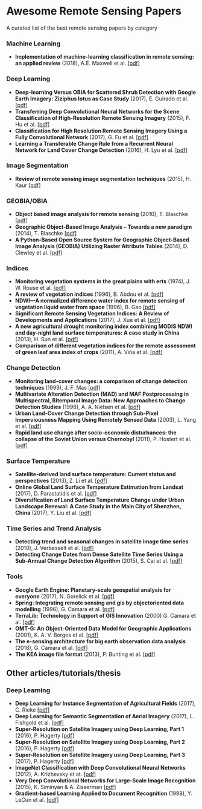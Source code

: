 # Awesome Remote Sensing Papers
A curated list of the best remote sensing papers by category

### Machine Learning
- **Implementation of machine-learning classification in remote sensing: an applied review** (2018), A.E. Maxwell et al. [[pdf]](https://www.tandfonline.com/doi/full/10.1080/01431161.2018.1433343)

### Deep Learning
- **Deep-learning Versus OBIA for Scattered Shrub Detection with Google Earth Imagery: Ziziphus lotus as Case Study** (2017), E. Guirado et al. [[pdf]](http://www.mdpi.com/2072-4292/9/12/1220)
- **Transferring Deep Convolutional Neural Networks for the Scene Classification of High-Resolution Remote Sensing Imagery** (2015), F. Hu et al. [[pdf]](http://www.mdpi.com/2072-4292/7/11/14680)
- **Classification for High Resolution Remote Sensing Imagery Using a Fully Convolutional Network** (2017), G. Fu et al. [[pdf]](http://www.mdpi.com/2072-4292/9/5/498)
- **Learning a Transferable Change Rule from a Recurrent Neural Network for Land Cover Change Detection** (2016), H. Lyu et al. [[pdf]](http://www.mdpi.com/2072-4292/8/6/506)

### Image Segmentation
- **Review of remote sensing image segmentation techniques** (2015), H. Kaur [[pdf]](https://pdfs.semanticscholar.org/71bd/3e87594a1d3467809e545cb3261e641fbac8.pdf)

### GEOBIA/OBIA
- **Object based image analysis for remote sensing** (2010), T. Blaschke [[pdf]](https://www.sciencedirect.com/science/article/pii/S0924271609000884)
- **Geographic Object-Based Image Analysis – Towards a new paradigm** (2014), T. Blaschke [[pdf]](https://www.ncbi.nlm.nih.gov/pmc/articles/PMC3945831/)
- **A Python-Based Open Source System for Geographic Object-Based Image Analysis (GEOBIA) Utilizing Raster Attribute Tables** (2014), D. Clewley et al. [[pdf]](http://www.mdpi.com/2072-4292/6/7/6111/htm)

### Indices
- **Monitoring vegetation systems in the great plains with erts** (1974), J. W. Rouse et al. [[pdf]](https://ntrs.nasa.gov/archive/nasa/casi.ntrs.nasa.gov/19740022614.pdf)
- **A review of vegetation indices** (1996), B. Abdou et al. [[pdf]](https://www.researchgate.net/publication/236768837_A_review_of_vegetation_indices)
- **NDWI—A normalized difference water index for remote sensing of vegetation liquid water from space** (1996), B. Gao [[pdf]](https://www.sciencedirect.com/science/article/pii/S0034425796000673)
- **Significant Remote Sensing Vegetation Indices: A Review of Developments and Applications** (2017), J. Xue et al. [[pdf]](https://www.hindawi.com/journals/js/2017/1353691/)
- **A new agricultural drought monitoring index combining MODIS NDWI and day-night land surface temperatures: A case study in China** (2013), H. Sun et al. [[pdf]](https://www.researchgate.net/publication/260845342_A_new_agricultural_drought_monitoring_index_combining_MODIS_NDWI_and_day-night_land_surface_temperatures_A_case_study_in_China)
- **Comparison of different vegetation indices for the remote assessment of green leaf area index of crops** (2011), A. Viña et al. [[pdf]](https://msu.edu/~vina/2011_RSE_GLAI.pdf)

### Change Detection
- **Monitoring land-cover changes: a comparison of change detection techniques** (1999), J. F. Mas [[pdf]](https://pdfs.semanticscholar.org/e2c2/fa0ff875b08ca2f04590a60d04ab4c61121e.pdf)
- **Multivariate Alteration Detection (MAD) and MAF Postprocessing in Multispectral, Bitemporal Image Data: New Approaches to Change Detection Studies** (1998), A. A. Nielsen et al. [[pdf]](https://www.researchgate.net/publication/222491847_Multivariate_Alteration_Detection_MAD_and_MAF_Postprocessing_in_Multispectral_Bitemporal_Image_Data_New_Approaches_to_Change_Detection_Studies)
- **Urban Land-Cover Change Detection through Sub-Pixel Imperviousness Mapping Using Remotely Sensed Data** (2003), L. Yang et al. [[pdf]](http://web.pdx.edu/~nauna/articles/Yang_etal_2003.pdf)
- **Rapid land use change after socio-economic disturbances: the collapse of the Soviet Union versus Chernobyl** (2011), P. Hostert et al. [[pdf]](http://iopscience.iop.org/article/10.1088/1748-9326/6/4/045201/meta)

### Surface Temperature
- **Satellite-derived land surface temperature: Current status and perspectives** (2013), Z. Li et al.  [[pdf]](https://www.sciencedirect.com/science/article/pii/S0034425712004749)  
- **Online Global Land Surface Temperature Estimation from Landsat** (2017), D. Parastatidis et al. [[pdf]](http://www.mdpi.com/2072-4292/9/12/1208)  
- **Diversification of Land Surface Temperature Change under Urban Landscape Renewal: A Case Study in the Main City of Shenzhen, China** (2017), Y. Liu et al. [[pdf]](http://www.mdpi.com/2072-4292/9/9/919)  

### Time Series and Trend Analysis
- **Detecting trend and seasonal changes in satellite image time series** (2010), J. Verbesselt et al. [[pdf]](https://www.researchgate.net/publication/222561032_Detecting_trend_and_seasonal_changes_in_satellite_image_time_series)  
- **Detecting Change Dates from Dense Satellite Time Series Using a Sub-Annual Change Detection Algorithm** (2015), S. Cai et al. [[pdf]](http://www.mdpi.com/2072-4292/7/7/8705)

### Tools
- **Google Earth Engine: Planetary-scale geospatial analysis for everyone** (2017), N. Gorelick et al. [[pdf]](https://www.sciencedirect.com/science/article/pii/S0034425717302900)
- **Spring: Integrating remote sensing and gis by objectoriented data modelling** (1996), G. Camara et al. [[pdf]](http://www.dpi.inpe.br/geopro/trabalhos/spring.pdf)
- **TerraLib: Technology in Support of GIS Innovation** (2000) G. Camara et al. [[pdf]](http://www.dpi.inpe.br/geopro/modelagem/terralib.pdf)
- **OMT-G: An Object-Oriented Data Model for Geographic Applications** (2001), K. A. V. Borges et al. [[pdf]](https://www.researchgate.net/publication/263174920_OMT-G_An_Object-Oriented_Data_Model_for_Geographic_Applications)
- **The e-sensing architecture for big earth observation data analysis** (2018), G. Camara et al. [[pdf]](https://www.researchgate.net/publication/322699625_THE_E-SENSING_ARCHITECTURE_FOR_BIG_EARTH_OBSERVATION_DATA_ANALYSIS)
- **The KEA image file format** (2013), P. Bunting et al. [[pdf]](http://users.aber.ac.uk/pfb/webdownloads/pbunting_sgillingham_KEA.pdf)

## Other articles/tutorials/thesis
### Deep Learning
- **Deep Learning for Instance Segmentation of Agricultural Fields** (2017), C. Rieke [[pdf]](https://github.com/christophrieke/InstanceSegmentation_Sentinel2)
- **Deep Learning for Semantic Segmentation of Aerial Imagery** (2017), L. Fishgold et al. [[pdf]](https://www.azavea.com/blog/2017/05/30/deep-learning-on-aerial-imagery/)  
- **Super-Resolution on Satellite Imagery using Deep Learning, Part 1** (2016), P. Hagerty [[pdf]](https://medium.com/the-downlinq/super-resolution-on-satellite-imagery-using-deep-learning-part-1-ec5c5cd3cd2)  
- **Super-Resolution on Satellite Imagery using Deep Learning, Part 2** (2016), P. Hagerty [[pdf]](https://medium.com/the-downlinq/super-resolution-on-satellite-imagery-using-deep-learning-part-2-c9ce41dc0ee0)  
- **Super-Resolution on Satellite Imagery using Deep Learning, Part 3** (2017), P. Hagerty [[pdf]](https://medium.com/the-downlinq/super-resolution-on-satellite-imagery-using-deep-learning-part-3-2e2f61eee1d3)  
- **ImageNet Classification with Deep Convolutional Neural Networks** (2012), A. Krizhevsky et at. [[pdf]](https://www.nvidia.cn/content/tesla/pdf/machine-learning/imagenet-classification-with-deep-convolutional-nn.pdf)
- **Very Deep Convolutional Networks for Large-Scale Image Recognition** (2015), K. Siminyan & A. Zisserman [[pdf]](https://arxiv.org/pdf/1409.1556.pdf)
- **Gradient-based Learning Applied to Document Recognition** (1998), Y. LeCun et al. [[pdf]](http://yann.lecun.com/exdb/publis/pdf/lecun-01a.pdf)